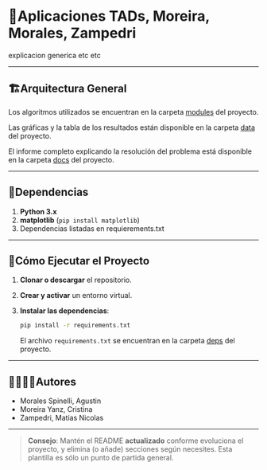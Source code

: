 # 🐍Aplicaciones TADs, Moreira, Morales, Zampedri

explicacion generica etc etc

---
## 🏗Arquitectura General

Los algoritmos utilizados se encuentran en la carpeta [modules](./modules) del proyecto.

Las gráficas y la tabla de los resultados están disponible en la carpeta [data](./data) del proyecto.

El informe completo explicando la resolución del problema está disponible en la carpeta [docs](./docs) del proyecto.

---
## 📑Dependencias

1. **Python 3.x**
2. **matplotlib** (`pip install matplotlib`)
3. Dependencias listadas en requierements.txt

---
## 🚀Cómo Ejecutar el Proyecto
1. **Clonar o descargar** el repositorio.

2. **Crear y activar** un entorno virtual.

3. **Instalar las dependencias**:
   ```bash
   pip install -r requirements.txt
   ```
   El archivo `requirements.txt` se encuentran en la carpeta [deps](./deps) del proyecto.

---
## 🙎‍♀️🙎‍♂️Autores

- Morales Spinelli, Agustin
- Moreira Yanz, Cristina
- Zampedri, Matias Nicolas

---

> **Consejo**: Mantén el README **actualizado** conforme evoluciona el proyecto, y elimina (o añade) secciones según necesites. Esta plantilla es sólo un punto de partida general.
